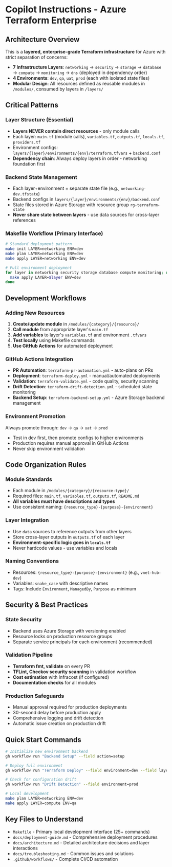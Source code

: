 # Copilot Instructions - Azure Terraform Enterprise

## Architecture Overview

This is a **layered, enterprise-grade Terraform infrastructure** for Azure with strict separation of concerns:

- **7 Infrastructure Layers**: `networking` → `security` → `storage` → `database` → `compute` → `monitoring` → `dns` (deployed in dependency order)
- **4 Environments**: `dev`, `qa`, `uat`, `prod` (each with isolated state files)
- **Modular Design**: All resources defined as reusable modules in `/modules/`, consumed by layers in `/layers/`

## Critical Patterns

### Layer Structure (Essential)
- **Layers NEVER contain direct resources** - only module calls
- Each layer: `main.tf` (module calls), `variables.tf`, `outputs.tf`, `locals.tf`, `providers.tf`
- Environment configs: `layers/{layer}/environments/{env}/terraform.tfvars` + `backend.conf`
- **Dependency chain**: Always deploy layers in order - networking foundation first

### Backend State Management
- Each layer+environment = separate state file (e.g., `networking-dev.tfstate`)
- Backend configs in `layers/{layer}/environments/{env}/backend.conf`
- State files stored in Azure Storage with resource group `rg-terraform-state`
- **Never share state between layers** - use data sources for cross-layer references

### Makefile Workflow (Primary Interface)
```bash
# Standard deployment pattern
make init LAYER=networking ENV=dev
make plan LAYER=networking ENV=dev  
make apply LAYER=networking ENV=dev

# Full environment deployment
for layer in networking security storage database compute monitoring; do
  make apply LAYER=$layer ENV=dev
done
```

## Development Workflows

### Adding New Resources
1. **Create/update module** in `/modules/{category}/{resource}/`
2. **Call module** from appropriate layer's `main.tf`
3. **Add variables** to layer's `variables.tf` and environment `.tfvars`
4. **Test locally** using Makefile commands
5. **Use GitHub Actions** for automated deployment

### GitHub Actions Integration
- **PR Automation**: `terraform-pr-automation.yml` - auto-plans on PRs
- **Deployment**: `terraform-deploy.yml` - manual/automated deployments
- **Validation**: `terraform-validate.yml` - code quality, security scanning
- **Drift Detection**: `terraform-drift-detection.yml` - scheduled state monitoring
- **Backend Setup**: `terraform-backend-setup.yml` - Azure Storage backend management

### Environment Promotion
Always promote through: `dev` → `qa` → `uat` → `prod`
- Test in dev first, then promote configs to higher environments
- Production requires manual approval in GitHub Actions
- Never skip environment validation

## Code Organization Rules

### Module Standards
- Each module in `/modules/{category}/{resource-type}/`
- Required files: `main.tf`, `variables.tf`, `outputs.tf`, `README.md`
- **All variables must have descriptions and types**
- Use consistent naming: `{resource_type}-{purpose}-{environment}`

### Layer Integration
- Use `data` sources to reference outputs from other layers
- Store cross-layer outputs in `outputs.tf` of each layer
- **Environment-specific logic goes in `locals.tf`**
- Never hardcode values - use variables and locals

### Naming Conventions
- Resources: `{resource_type}-{purpose}-{environment}` (e.g., `vnet-hub-dev`)
- Variables: `snake_case` with descriptive names
- Tags: Include `Environment`, `ManagedBy`, `Purpose` as minimum

## Security & Best Practices

### State Security
- Backend uses Azure Storage with versioning enabled
- Resource locks on production resource groups
- Separate service principals for each environment (recommended)

### Validation Pipeline
- **Terraform fmt, validate** on every PR
- **TFLint, Checkov security scanning** in validation workflow
- **Cost estimation** with Infracost (if configured)
- **Documentation checks** for all modules

### Production Safeguards
- Manual approval required for production deployments
- 30-second delay before production apply
- Comprehensive logging and drift detection
- Automatic issue creation on production drift

## Quick Start Commands

```bash
# Initialize new environment backend
gh workflow run "Backend Setup" --field action=setup

# Deploy full environment
gh workflow run "Terraform Deploy" --field environment=dev --field layer=all --field action=apply

# Check for configuration drift
gh workflow run "Drift Detection" --field environment=prod

# Local development
make plan LAYER=networking ENV=dev
make apply LAYER=compute ENV=qa
```

## Key Files to Understand
- `Makefile` - Primary local development interface (25+ commands)
- `docs/deployment-guide.md` - Comprehensive deployment procedures
- `docs/architecture.md` - Detailed architecture decisions and layer interactions
- `docs/troubleshooting.md` - Common issues and solutions
- `.github/workflows/` - Complete CI/CD automation